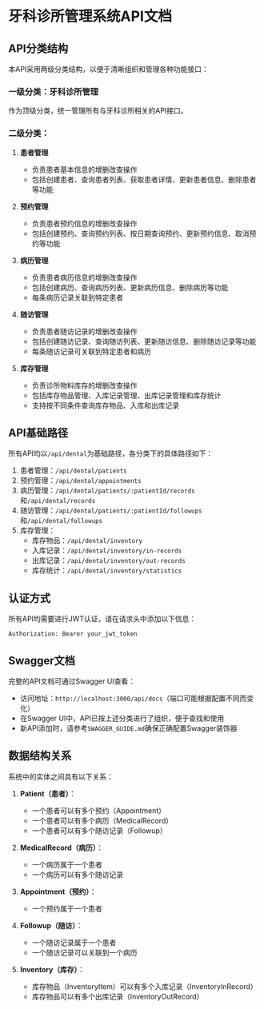 # 牙科诊所管理系统API文档

## API分类结构

本API采用两级分类结构，以便于清晰组织和管理各种功能接口：

### 一级分类：牙科诊所管理

作为顶级分类，统一管理所有与牙科诊所相关的API接口。

### 二级分类：

1. **患者管理**
   - 负责患者基本信息的增删改查操作
   - 包括创建患者、查询患者列表、获取患者详情、更新患者信息、删除患者等功能

2. **预约管理**
   - 负责患者预约信息的增删改查操作
   - 包括创建预约、查询预约列表、按日期查询预约、更新预约信息、取消预约等功能

3. **病历管理**
   - 负责患者病历信息的增删改查操作
   - 包括创建病历、查询病历列表、更新病历信息、删除病历等功能
   - 每条病历记录关联到特定患者

4. **随访管理**
   - 负责患者随访记录的增删改查操作
   - 包括创建随访记录、查询随访列表、更新随访信息、删除随访记录等功能
   - 每条随访记录可关联到特定患者和病历

5. **库存管理**
   - 负责诊所物料库存的增删改查操作
   - 包括库存物品管理、入库记录管理、出库记录管理和库存统计
   - 支持按不同条件查询库存物品、入库和出库记录

## API基础路径

所有API均以`/api/dental`为基础路径，各分类下的具体路径如下：

1. 患者管理：`/api/dental/patients`
2. 预约管理：`/api/dental/appointments`
3. 病历管理：`/api/dental/patients/:patientId/records`和`/api/dental/records`
4. 随访管理：`/api/dental/patients/:patientId/followups`和`/api/dental/followups`
5. 库存管理：
   - 库存物品：`/api/dental/inventory`
   - 入库记录：`/api/dental/inventory/in-records`
   - 出库记录：`/api/dental/inventory/out-records`
   - 库存统计：`/api/dental/inventory/statistics`

## 认证方式

所有API均需要进行JWT认证，请在请求头中添加以下信息：

```
Authorization: Bearer your_jwt_token
```

## Swagger文档

完整的API文档可通过Swagger UI查看：
- 访问地址：`http://localhost:3000/api/docs`（端口可能根据配置不同而变化）
- 在Swagger UI中，API已按上述分类进行了组织，便于查找和使用
- 新API添加时，请参考`SWAGGER_GUIDE.md`确保正确配置Swagger装饰器

## 数据结构关系

系统中的实体之间具有以下关系：

1. **Patient（患者）**：
   - 一个患者可以有多个预约（Appointment）
   - 一个患者可以有多个病历（MedicalRecord）
   - 一个患者可以有多个随访记录（Followup）

2. **MedicalRecord（病历）**：
   - 一个病历属于一个患者
   - 一个病历可以有多个随访记录

3. **Appointment（预约）**：
   - 一个预约属于一个患者

4. **Followup（随访）**：
   - 一个随访记录属于一个患者
   - 一个随访记录可以关联到一个病历

5. **Inventory（库存）**：
   - 库存物品（InventoryItem）可以有多个入库记录（InventoryInRecord）
   - 库存物品可以有多个出库记录（InventoryOutRecord） 